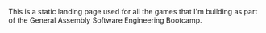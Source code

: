 This is a static landing page used for all the games that I'm building as part of the General Assembly Software Engineering Bootcamp.
